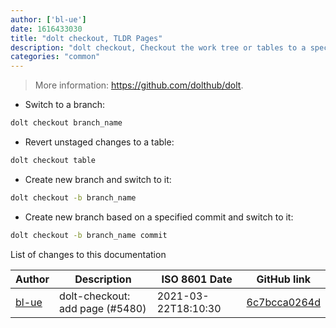 ```yaml
---
author: ['bl-ue']
date: 1616433030
title: "dolt checkout, TLDR Pages"
description: "dolt checkout, Checkout the work tree or tables to a specific branch or commit."
categories: "common"
---
```

> More information: <https://github.com/dolthub/dolt>.

- Switch to a branch:

```bash
dolt checkout branch_name
```

- Revert unstaged changes to a table:

```bash
dolt checkout table
```

- Create new branch and switch to it:

```bash
dolt checkout -b branch_name
```

- Create new branch based on a specified commit and switch to it:

```bash
dolt checkout -b branch_name commit
```
List of changes to this documentation


Author | Description | ISO 8601 Date | GitHub link
------|-----|-----|-----
[bl-ue](mailto:54780737+bl-ue@users.noreply.github.com) | dolt-checkout: add page (#5480) | 2021-03-22T18:10:30 | [6c7bcca0264d](https://github.com/tldr-pages/tldr/commit/6c7bcca0264d78abf137a0f2476a13751296e54d)

